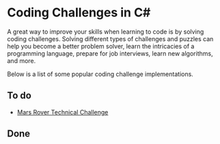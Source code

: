 # Coding Challenges in C#
A great way to improve your skills when learning to code is by solving coding challenges. Solving different types of challenges and puzzles can help you become a better problem solver, learn the intricacies of a programming language, prepare for job interviews, learn new algorithms, and more.

Below is a list of some popular coding challenge implementations.

## To do
- [Mars Rover Technical Challenge](https://code.google.com/archive/p/marsrovertechchallenge/)

## Done
